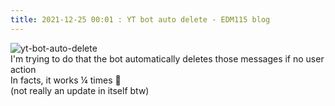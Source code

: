 ```yaml
---
title: 2021-12-25 00:01 : YT bot auto delete - EDM115 blog
---
```


![yt-bot-auto-delete](~/assets/img/blog/2021/12-23-yt-bot-auto-delete.webp)  
I'm trying to do that the bot automatically deletes those messages if no user action  
In facts, it works ¼ times :smiling_face_with_tear:  
(not really an update in itself btw)
